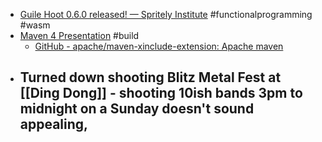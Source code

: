 - [Guile Hoot 0.6.0 released! — Spritely Institute](https://spritely.institute/news/guile-hoot-0-6-0-released.html) #functionalprogramming #wasm
- [Maven 4 Presentation](https://gnodet.github.io/maven4-presentation/) #build
	- [GitHub - apache/maven-xinclude-extension: Apache maven](https://github.com/apache/maven-xinclude-extension)
- Turned down shooting Blitz Metal Fest at [[Ding Dong]] - shooting 10ish bands 3pm to midnight on a Sunday doesn't sound appealing,
	-